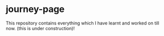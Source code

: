 # journey-page
This repository contains everything which I have learnt and worked on till now. (this is under construction)!
